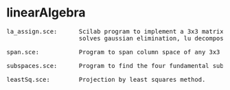 # linearAlgebra
<pre>
la_assign.sce:      Scilab program to implement a 3x3 matrix which takes user input using input() function and
                    solves gaussian elimination, lu decomposition and inverse.

span.sce:           Program to span column space of any 3x3 matrix.

subspaces.sce:      Program to find the four fundamental subspaces of any 3x3 matrix.

leastSq.sce:        Projection by least squares method.
</pre>
